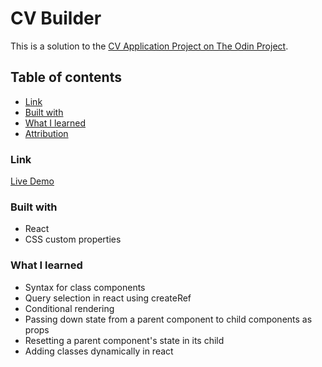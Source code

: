 # CV Builder

This is a solution to the [CV Application Project on The Odin Project](https://www.theodinproject.com/lessons/node-path-javascript-memory-card).

## Table of contents

- [Link](#link)
- [Built with](#built-with)
- [What I learned](#what-i-learned)
- [Attribution](#attribution)

### Link

[Live Demo](https://www.mwiafeansong.github.io/cv-builder)

### Built with

- React
- CSS custom properties

### What I learned

- Syntax for class components
- Query selection in react using createRef
- Conditional rendering
- Passing down state from a parent component to child components as props
- Resetting a parent component's state in its child
- Adding classes dynamically in react
